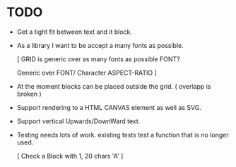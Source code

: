 # TODO

* Get a tight fit between text and it block.

* As a library I want to be accept a many fonts as possible.

  [
    GRID is generic over as many fonts as possible FONT?

    Generic over FONT/ Character ASPECT-RATIO
  ]

* At the moment blocks can be placed outside the grid. ( overlapp is broken )

* Support rendering to a HTML CANVAS element as well as SVG.

* Support vertical Upwards/DownWard text.

* Testing needs lots of work.
  existing tests test a function that is no longer used.

   [ Check a Block with 1, 20 chars 'A' ]